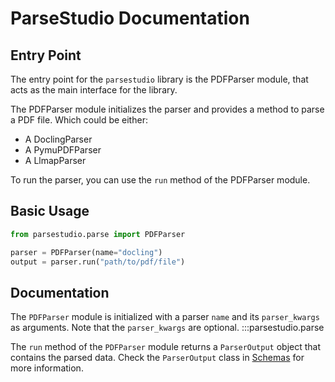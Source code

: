 # ParseStudio Documentation


## Entry Point

The entry point for the `parsestudio` library is the PDFParser module, 
that acts as the main interface for the library. 

The PDFParser module initializes the parser and provides a method to parse a PDF file.
Which could be either:
- A DoclingParser
- A PymuPDFParser
- A LlmapParser

To run the parser, you can use the `run` method of the PDFParser module.

## Basic Usage

```python
from parsestudio.parse import PDFParser

parser = PDFParser(name="docling")
output = parser.run("path/to/pdf/file")
```

## Documentation

The `PDFParser` module is initialized with a parser `name` and its `parser_kwargs` as arguments. Note that the `parser_kwargs` are optional.
:::parsestudio.parse

The `run` method of the `PDFParser` module returns a `ParserOutput` object that contains the parsed data. Check the `ParserOutput` class in [Schemas](schemas.md) for more information.
